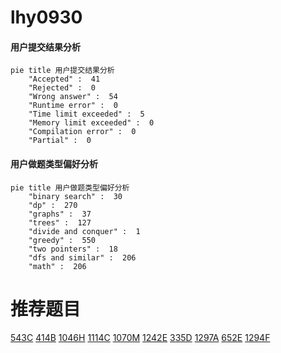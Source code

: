 # lhy0930

<!-- tabs:start -->



#### **用户提交结果分析**

```mermaid
pie title 用户提交结果分析
    "Accepted" :  41
    "Rejected" :  0
    "Wrong answer" :  54
    "Runtime error" :  0
    "Time limit exceeded" :  5
    "Memory limit exceeded" :  0
    "Compilation error" :  0
    "Partial" :  0
```

#### **用户做题类型偏好分析**

```mermaid
pie title 用户做题类型偏好分析
    "binary search" :  30
    "dp" :  270
    "graphs" :  37
    "trees" :  127
    "divide and conquer" :  1
    "greedy" :  550
    "two pointers" :  18
    "dfs and similar" :  206
    "math" :  206
```



<!-- tabs:end -->
# 推荐题目
[543C](https://codeforces.com/contest/543/problem/C)
[414B](https://codeforces.com/contest/414/problem/B)
[1046H](https://codeforces.com/contest/1046/problem/H)
[1114C](https://codeforces.com/contest/1114/problem/C)
[1070M](https://codeforces.com/contest/1070/problem/M)
[1242E](https://codeforces.com/contest/1242/problem/E)
[335D](https://codeforces.com/contest/335/problem/D)
[1297A](https://codeforces.com/contest/1297/problem/A)
[652E](https://codeforces.com/contest/652/problem/E)
[1294F](https://codeforces.com/contest/1294/problem/F)
